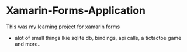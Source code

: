 # Xamarin-Forms-Application
This was my learning project for xamarin forms
- alot of small things lkie sqlite db, bindings, api calls, a tictactoe game and more..
